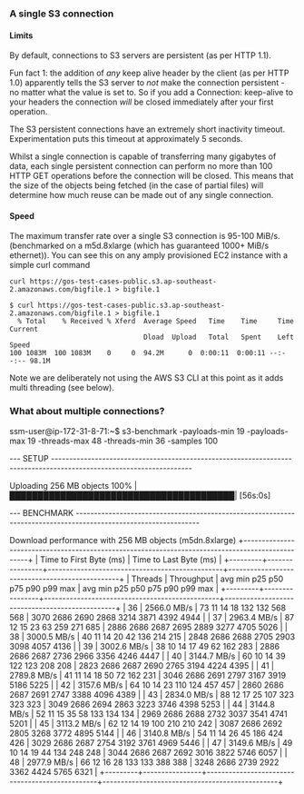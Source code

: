 ### A single S3 connection

#### Limits

By default, connections to S3 servers are persistent (as per HTTP 1.1).

Fun fact 1: the addition of *any* keep alive header by the client (as per HTTP 1.0) apparently tells the S3 server to
*not* make the connection persistent - no matter what the value is set to. So if you add a Connection: keep-alive
to your headers the connection *will* be closed immediately after your first operation.

The S3 persistent connections have an extremely short inactivity timeout.
Experimentation puts this timeout at approximately 5 seconds.

Whilst a single connection is capable of transferring many gigabytes of data, each single persistent connection
can perform no more than 100 HTTP GET operations before the connection will be closed. This means that
the size of the objects being fetched (in the case of partial files) will determine how much reuse can be
made out of any single connection.

#### Speed

The maximum transfer rate over a single S3 connection is 95-100 MiB/s.
(benchmarked on a m5d.8xlarge (which has guaranteed 1000+ MiB/s ethernet)). You can see this on any amply provisioned EC2 instance with
a simple curl command

`curl https://gos-test-cases-public.s3.ap-southeast-2.amazonaws.com/bigfile.1 > bigfile.1`

```
$ curl https://gos-test-cases-public.s3.ap-southeast-2.amazonaws.com/bigfile.1 > bigfile.1
  % Total    % Received % Xferd  Average Speed   Time    Time     Time  Current
                                 Dload  Upload   Total   Spent    Left  Speed
100 1083M  100 1083M    0     0  94.2M      0  0:00:11  0:00:11 --:--:-- 98.1M
```

Note we are deliberately not using the AWS S3 CLI at this point as it adds multi threading (see below).

### What about multiple connections?





ssm-user@ip-172-31-8-71:~$ s3-benchmark -payloads-min 19 -payloads-max 19 -threads-max 48 -threads-min 36 -samples 100

--- SETUP --------------------------------------------------------------------------------------------------------------------

Uploading 256 MB objects
 100% |████████████████████████████████████████|  [56s:0s]

--- BENCHMARK ----------------------------------------------------------------------------------------------------------------

Download performance with 256 MB objects (m5dn.8xlarge)
                           +-------------------------------------------------------------------------------------------------+
                           |            Time to First Byte (ms)             |            Time to Last Byte (ms)              |
+---------+----------------+------------------------------------------------+------------------------------------------------+
| Threads |     Throughput |  avg   min   p25   p50   p75   p90   p99   max |  avg   min   p25   p50   p75   p90   p99   max |
+---------+----------------+------------------------------------------------+------------------------------------------------+
|      36 |    2566.0 MB/s |   73    11    14    18   132   132   568   568 | 3070  2686  2690  2868  3214  3871  4392  4944 |
|      37 |    2963.4 MB/s |   87    12    15    23    63   259   271   685 | 2886  2686  2687  2695  2889  3277  4705  5026 |
|      38 |    3000.5 MB/s |   40    11    14    20    42   136   214   215 | 2848  2686  2688  2705  2903  3098  4057  4136 |
|      39 |    3002.6 MB/s |   38    10    14    17    49    62   162   283 | 2886  2686  2687  2736  2966  3356  4246  4447 |
|      40 |    3144.7 MB/s |   60    10    14    39   122   123   208   208 | 2823  2686  2687  2690  2765  3194  4224  4395 |
|      41 |    2789.8 MB/s |   41    11    14    18    50    72   162   231 | 3046  2686  2691  2797  3167  3919  5186  5225 |
|      42 |    3157.6 MB/s |   64    10    14    23   110   124   457   457 | 2860  2686  2687  2691  2747  3388  4096  4389 |
|      43 |    2834.0 MB/s |   88    12    17    25   107   323   323   323 | 3049  2686  2694  2863  3223  3746  4398  5253 |
|      44 |    3144.8 MB/s |   52    11    15    35    58   133   134   134 | 2969  2686  2688  2732  3037  3541  4741  5201 |
|      45 |    3113.2 MB/s |   62    12    14    19   100   210   210   242 | 3087  2686  2692  2805  3268  3772  4895  5144 |
|      46 |    3140.8 MB/s |   54    11    14    26    45   186   424   426 | 3029  2686  2687  2754  3192  3761  4969  5446 |
|      47 |    3149.6 MB/s |   49    10    14    19    44   134   248   248 | 3044  2686  2687  2692  3016  3822  5746  6057 |
|      48 |    2977.9 MB/s |   66    12    16    28   133   133   388   388 | 3248  2686  2739  2922  3362  4424  5765  6321 |
+---------+----------------+------------------------------------------------+------------------------------------------------+
